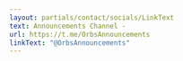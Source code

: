 ```yaml
---
layout: partials/contact/socials/LinkText
text: Announcements Channel -
url: https://t.me/OrbsAnnouncements
linkText: "@OrbsAnnouncements"
---
```

